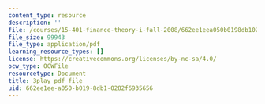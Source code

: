 ```yaml
---
content_type: resource
description: ''
file: /courses/15-401-finance-theory-i-fall-2008/662ee1eea050b0198db10282f6935656_hyc8h5T76BE.pdf
file_size: 99943
file_type: application/pdf
learning_resource_types: []
license: https://creativecommons.org/licenses/by-nc-sa/4.0/
ocw_type: OCWFile
resourcetype: Document
title: 3play pdf file
uid: 662ee1ee-a050-b019-8db1-0282f6935656
---
```

